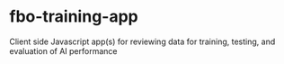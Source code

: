 # fbo-training-app
Client side Javascript app(s) for reviewing data for training, testing, and evaluation of AI performance
